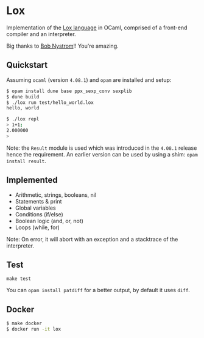 # Lox

Implementation of the [Lox language](http://www.craftinginterpreters.com/) in
OCaml, comprised of a front-end compiler and an interpreter.

Big thanks to [Bob Nystrom](https://github.com/munificent)!! You're amazing.

## Quickstart

Assuming `ocaml` (version `4.08.1`) and `opam` are installed and setup:

```sh
$ opam install dune base ppx_sexp_conv sexplib
$ dune build
$ ./lox run test/hello_world.lox
hello, world

$ ./lox repl
> 1+1;
2.000000
>

```


Note: the `Result` module is used which was introduced in the `4.08.1` release
hence the requirement. An earlier version can be used by using a shim: `opam
install result`.

## Implemented

- Arithmetic, strings, booleans, nil
- Statements & print
- Global variables
- Conditions (if/else)
- Boolean logic (and, or, not)
- Loops (while, for)

Note: On error, it will abort with an exception and a stacktrace of the interpreter.

## Test

`make test`

You can `opam install patdiff` for a better output, by default it uses `diff`.


## Docker

```sh
$ make docker
$ docker run -it lox
```
